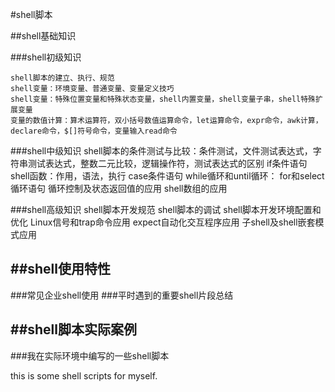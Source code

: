 #shell脚本

##shell基础知识

###shell初级知识

    shell脚本的建立、执行、规范
    shell变量：环境变量、普通变量、变量定义技巧
    shell变量：特殊位置变量和特殊状态变量，shell内置变量，shell变量子串，shell特殊扩展变量
    变量的数值计算：算术运算符，双小括号数值运算命令，let运算命令，expr命令，awk计算，declare命令，$[]符号命令，变量输入read命令


###shell中级知识
    shell脚本的条件测试与比较：条件测试，文件测试表达式，字符串测试表达式，整数二元比较，逻辑操作符，测试表达式的区别
    if条件语句
    shell函数：作用，语法，执行
    case条件语句
    while循环和until循环：
    for和select循环语句
    循环控制及状态返回值的应用
    shell数组的应用


###shell高级知识
    shell脚本开发规范
    shell脚本的调试
    shell脚本开发环境配置和优化
    Linux信号和trap命令应用
    expect自动化交互程序应用
    子shell及shell嵌套模式应用

##shell使用特性
--------------------------
###常见企业shell使用
###平时遇到的重要shell片段总结

##shell脚本实际案例
---------------------------------
###我在实际环境中编写的一些shell脚本

this is some shell scripts for myself.
